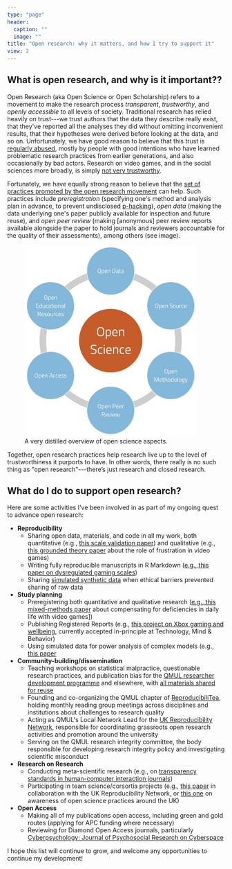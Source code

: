 ```yaml
---
type: "page"
header:
  caption: ""
  image: ""
title: "Open research: why it matters, and how I try to support it"
view: 2
---
```


## What is open research, and why is it important??

Open Research (aka Open Science or Open Scholarship) refers to a movement to make the research process *transparent*, *trustworthy*, and *openly accessible* to all levels of society. Traditional research has relied heavily on trust---we trust authors that the data they describe really exist, that they've reported all the analyses they did without omitting inconvenient results, that their hypotheses were derived before looking at the data, and so on. Unfortunately, we have good reason to believe that this trust is [regularly abused](https://www.cmu.edu/dietrich/sds/docs/loewenstein/MeasPrevalQuestTruthTelling.pdf), mostly by people with good intentions who have learned problematic research practices from earlier generations, and also occasionally by bad actors. Research on video games, and in the social sciences more broadly, is simply [not very trustworthy](https://doi.org/10.31234/osf.io/fp89z). 

Fortunately, we have equally strong reason to believe that the [set of practices promoted by the open research movement](https://www.nature.com/articles/s41562-016-0021) can help. Such practices include *preregistration* (specifying one's method and analysis plan in advance, to prevent undisclosed [p-hacking](https://www.wired.com/story/were-all-p-hacking-now/)), *open data* (making the data underlying one's paper publicly available for inspection and future reuse), and *open peer review* (making [anonymous] peer review reports available alongside the paper to hold journals and reviewers accountable for the quality of their assessments), among others (see image).

<figure>
  <class="align-left">
  <img src="/img/openScience.jpg" alt="A hexagonal overview of open science practices, including open data, open source software, open methodology, open peer review, open access, and open educational resources." width="400"/>
  <figcaption>A very distilled overview of open science aspects.</figcaption>
</figure>

Together, open research practices help research live up to the level of trustworthiness it purports to have. In other words, there really is no such thing as "open research"---there’s just research and closed research.

## What do I do to support open research?

Here are some activities I've been involved in as part of my ongoing quest to advance open research:

- **Reproducibility**
  - Sharing open data, materials, and code in all my work, both quantitative (e.g., [this scale validation paper](https://osf.io/6gmw2/)) and qualitative (e.g., [this grounded theory paper](https://osf.io/mwpqc/?view_only=dfe56f8107c74a7284ba61c0dc571885) about the role of frustration in video games)
  - Writing fully reproducible manuscripts in R Markdown ([e.g., this paper on dysregulated gaming scales](https://osf.io/h9kmv/))
  - Sharing [simulated synthetic data](https://osf.io/gvdf4/) when ethical barriers prevented sharing of raw data
- **Study planning**
  - Preregistering both quantitative and qualitative research ([e.g., this mixed-methods paper](https://osf.io/6gmw2/) about compensating for deficiencies in daily life with video games])
  - Publishing Registered Reports (e.g., [this project on Xbox gaming and wellbeing](https://osf.io/edtwn/), currently accepted in-principle at Technology, Mind & Behavior)
  - Using simulated data for power analysis of complex models (e.g., [this paper]((https://osf.io/vp7ye/))
- **Community-building/dissemination**
  - Teaching workshops on statistical malpractice, questionable research practices, and publication bias for the [QMUL researcher development programme](https://www.qmul.ac.uk/queenmaryacademy/researcher-development/) and elsewhere, with [all materials shared for reuse](https://osf.io/vst2p/)
  - Founding and co-organizing the QMUL chapter of [ReproducibiliTea](https://reproducibilitea.org), holding monthly reading group meetings across disciplines and institutions about challenges to research quality
  - Acting as QMUL's Local Network Lead for the [UK Reproducibility Network](https://ukrn.org), responsible for coordinating grassroots open research activities and promotion around the university
  - Serving on the QMUL research integrity committee, the body responsible for developing research integrity policy and investigating scientific misconduct
- **Research on Research**
  - Conducting meta-scientific research (e.g., on [transparency standards in human-computer interaction journals](https://doi.org/10.1145/3411764.3445584))
  - Participating in team science/corsortia projects (e.g., [this paper](https://osf.io/xzfa2) in collaboration with the UK Reproducibility Network, or [this one](https://osf.io/preprints/metaarxiv/w48yh/) on awareness of open science practices around the UK)
- **Open Access**
  - Making all of my publications open access, including green and gold routes (applying for APC funding where necessary)
  - Reviewing for Diamond Open Access journals, particularly [Cyberpsychology: Journal of Psychosocial Research on Cyberspace](https://cyberpsychology.eu)

I hope this list will continue to grow, and welcome any opportunities to continue my development!
